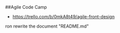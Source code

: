##Agile Code Camp
 - https://trello.com/b/0mkA8t49/agile-front-design

ron rewrite the document "README.md"